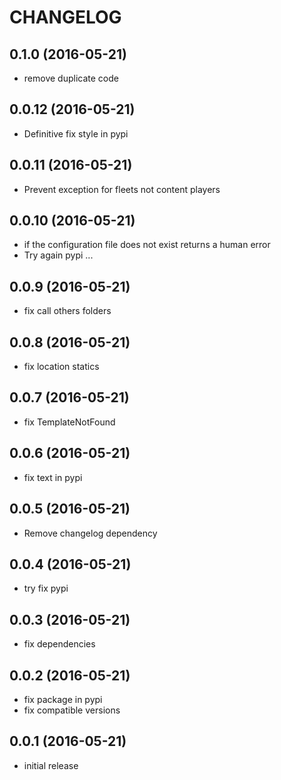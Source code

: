 # CHANGELOG

## 0.1.0 (2016-05-21)
- remove duplicate code

## 0.0.12 (2016-05-21)
- Definitive fix style in pypi

## 0.0.11 (2016-05-21)
- Prevent exception for fleets not content players 

## 0.0.10 (2016-05-21)
- if the configuration file does not exist returns a human error
- Try again pypi ... 

## 0.0.9 (2016-05-21)
- fix call others folders

## 0.0.8 (2016-05-21)
- fix location statics

## 0.0.7 (2016-05-21)
- fix TemplateNotFound

## 0.0.6 (2016-05-21)
- fix text in pypi

## 0.0.5 (2016-05-21)
- Remove changelog dependency

## 0.0.4 (2016-05-21)
- try fix pypi

## 0.0.3 (2016-05-21)
- fix dependencies

## 0.0.2 (2016-05-21)
- fix package in pypi
- fix compatible versions

## 0.0.1 (2016-05-21)
- initial release

